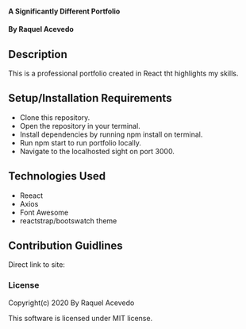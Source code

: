 #### A Significantly Different Portfolio

#### By Raquel Acevedo

## Description
This is a professional portfolio created in React tht highlights my skills.  

## Setup/Installation Requirements

* Clone this repository.
* Open the repository in your terminal.
* Install dependencies by running npm install on terminal.
* Run npm start to run portfolio locally. 
* Navigate to the localhosted sight on port 3000.  


## Technologies Used

* Reeact
* Axios
* Font Awesome
* reactstrap/bootswatch theme

## Contribution Guidlines 

Direct link to site:


### License

Copyright(c) 2020 By Raquel Acevedo

This software is licensed under MIT license.